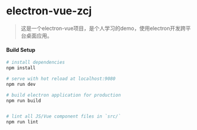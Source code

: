 # electron-vue-zcj

> 这是一个electron-vue项目，是个人学习的demo，使用electron开发跨平台桌面应用。

#### Build Setup

``` bash
# install dependencies
npm install

# serve with hot reload at localhost:9080
npm run dev

# build electron application for production
npm run build


# lint all JS/Vue component files in `src/`
npm run lint

```